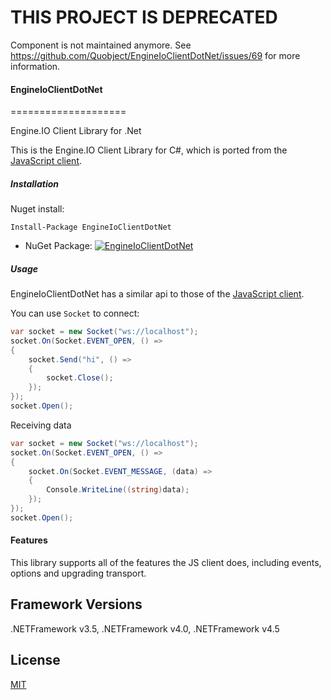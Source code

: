 # THIS PROJECT IS DEPRECATED
Component is not maintained anymore. See https://github.com/Quobject/EngineIoClientDotNet/issues/69 for more information.

#### EngineIoClientDotNet
====================

Engine.IO Client Library for .Net

This is the Engine.IO Client Library for C#, which is ported from the [JavaScript client](https://github.com/Automattic/engine.io-client).


##### Installation
Nuget install:
```
Install-Package EngineIoClientDotNet
```

* NuGet Package: [![EngineIoClientDotNet](https://img.shields.io/nuget/v/EngineIoClientDotNet.svg?maxAge=2592000)](https://www.nuget.org/packages/EngineIoClientDotNet/)


##### Usage
EngineIoClientDotNet has a similar api to those of the [JavaScript client](https://github.com/Automattic/engine.io-client).

You can use `Socket` to connect:

```cs
var socket = new Socket("ws://localhost");
socket.On(Socket.EVENT_OPEN, () =>
{
	socket.Send("hi", () =>
	{		
		socket.Close();
	});
});
socket.Open();
```

Receiving data
```cs
var socket = new Socket("ws://localhost");
socket.On(Socket.EVENT_OPEN, () =>
{
	socket.On(Socket.EVENT_MESSAGE, (data) =>
	{
		Console.WriteLine((string)data);
	});
});
socket.Open();            
```

#### Features
This library supports all of the features the JS client does, including events, options and upgrading transport.



## Framework Versions
.NETFramework v3.5, .NETFramework v4.0, .NETFramework v4.5


## License

[MIT](http://opensource.org/licenses/MIT)

